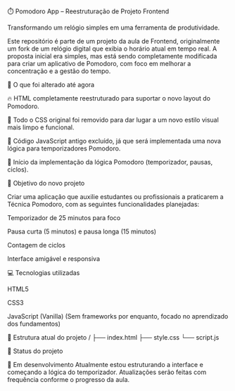 ⏱️ Pomodoro App – Reestruturação de Projeto Frontend

Transformando um relógio simples em uma ferramenta de produtividade.

Este repositório é parte de um projeto da aula de Frontend, originalmente um fork de um relógio digital que exibia o horário atual em tempo real. A proposta inicial era simples, mas está sendo completamente modificada para criar um aplicativo de Pomodoro, com foco em melhorar a concentração e a gestão do tempo.


🔄 O que foi alterado até agora

🔥 HTML completamente reestruturado para suportar o novo layout do Pomodoro.

🧹 Todo o CSS original foi removido para dar lugar a um novo estilo visual mais limpo e funcional.

🧼 Código JavaScript antigo excluído, já que será implementada uma nova lógica para temporizadores Pomodoro.


🧠 Início da implementação da lógica Pomodoro (temporizador, pausas, ciclos).


🎯 Objetivo do novo projeto

Criar uma aplicação que auxilie estudantes ou profissionais a praticarem a Técnica Pomodoro, com as seguintes funcionalidades planejadas:

Temporizador de 25 minutos para foco

Pausa curta (5 minutos) e pausa longa (15 minutos)

Contagem de ciclos

Interface amigável e responsiva

💻 Tecnologias utilizadas

HTML5

CSS3

JavaScript (Vanilla)
(Sem frameworks por enquanto, focado no aprendizado dos fundamentos)

📁 Estrutura atual do projeto
/
├── index.html
├── style.css
└── script.js

📌 Status do projeto

🚧 Em desenvolvimento
Atualmente estou estruturando a interface e começando a lógica do temporizador. Atualizações serão feitas com frequência conforme o progresso da aula.
